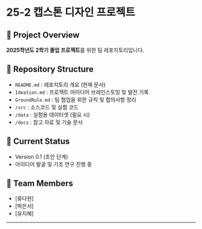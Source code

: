 # 25-2 캡스톤 디자인 프로젝트

## 📌 Project Overview
**2025학년도 2학기 졸업 프로젝트**를 위한 팀 레포지토리입니다.  

## 📂 Repository Structure
- `README.md` : 레포지토리 개요 (현재 문서)
- `Ideation.md` : 프로젝트 아이디어 브레인스토밍 및 발전 기록
- `GroundRule.md` : 팀 협업을 위한 규칙 및 합의사항 정리
- `/src` : 소스코드 및 실험 코드
- `/data` : 실험용 데이터셋 (필요 시)
- `/docs` : 참고 자료 및 기술 문서

## 🚀 Current Status
- Version 0.1 (초안 단계)  
- 아이디어 발굴 및 기초 연구 진행 중  

## 👥 Team Members
- [류다현]
- [박은서]
- [유지혜]

---
